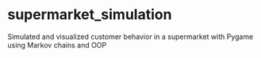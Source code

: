 # supermarket_simulation
Simulated and visualized customer behavior in a supermarket with Pygame using Markov chains and OOP
